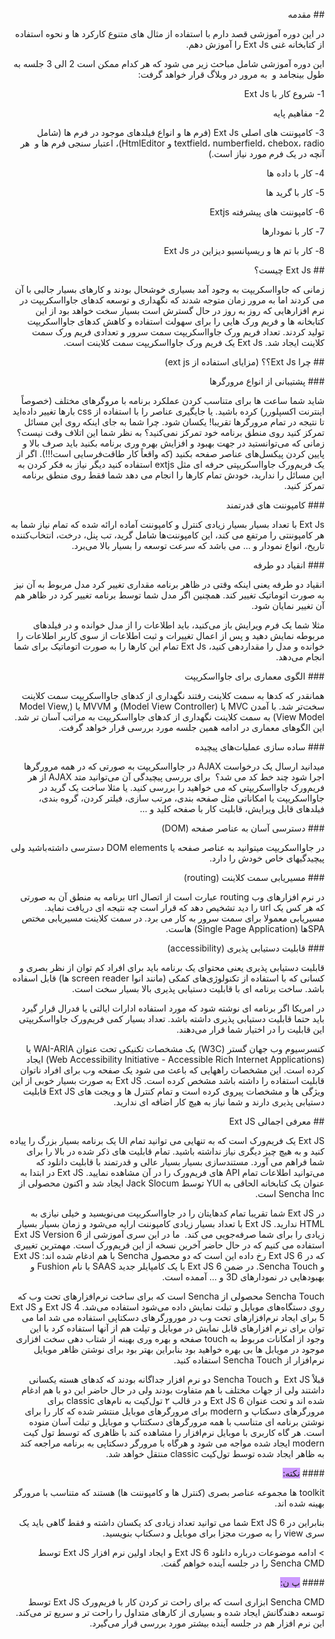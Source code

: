<p dir="rtl">
## مقدمه
</p>

<p dir="rtl">
در این دوره آموزشی قصد دارم با استفاده از مثال های متنوع کارکرد ها و نحوه استفاده از کتابخانه غنی Ext Js را آموزش دهم.
</p>

<p dir="rtl">
این دوره آموزشی شامل مباحث زیر می شود که هر کدام ممکن است 2 الی 3 جلسه به طول بینجامد و  به مرور در وبلاگ قرار خواهد گرفت:
</p>

<p dir="rtl">
1- شروع کار با Ext Js
</p>

<p dir="rtl">
2- مفاهیم پایه
</p>

<p dir="rtl">
3- کامپوننت های اصلی Ext Js (فرم ها و انواع فیلدهای موجود در فرم ها (شامل textfield، numberfield، chebox، radio و HtmlEditor)، اعتبار سنجی فرم ها و  هر آنچه در یک فرم مورد نیاز است.)
</p>

<p dir="rtl">
4- کار با داده ها
</p>

<p dir="rtl">
5- کار با گرید ها
</p>

<p dir="rtl">
6- کامپوننت های پیشرفته Extjs
</p>

<p dir="rtl">
7- کار با نمودارها
</p>

<p dir="rtl">
8- کار با تم ها و ریسپانسیو دیزاین در Ext Js
</p>

<p dir="rtl">
## Ext Js چیست؟
</p>

<p dir="rtl">
زمانی که جاوااسکریپت به وجود آمد بسیاری خوشحال بودند و کارهای بسیار جالبی با آن می کردند اما به مرور زمان متوجه شدند که نگهداری و توسعه کدهای جاوااسکریپت در نرم افزارهایی که روز به روز در حال گسترش است بسیار سخت خواهد بود از این کتابخانه ها و فریم ورک هایی را برای سهولت استفاده و کاهش کدهای جاوااسکریپت تولید کردند. تعداد فریم ورک جاوااسکریپت سمت سرور و تعدادی فریم ورک سمت کلاینت ایجاد شد. Ext Js یک فریم ورک جاوااسکریپت سمت کلاینت است.
</p>

<p dir="rtl">
## چرا Ext Js؟؟ (مزایای استفاده از ext js)
</p>

<p dir="rtl">
### پشتیبانی از انواع مرورگرها
</p>

<p dir="rtl">
شاید شما ساعت ها برای متناسب کردن عملکرد برنامه با مروگرهای مختلف (خصوصاً اینترنت اکسپلورر) کرده باشید. یا جایگیری عناصر را با استفاده از css بارها تغییر داده‌اید تا نتیجه در تمام مرورگرها تقریبا! یکسان شود. چرا شما به جای اینکه روی این مسائل تمرکز کنید روی منطق برنامه خود تمرکز نمی‌کنید؟ به نظر شما این اتلاف وقت نیست؟ زمانی که می‌توانستید در جهت بهبود و افزایش بهره وری برنامه بکنید باید صرف بالا و پایین کردن پیکسل‌های عناصر صفحه بکنید (که واقعاً کار طاقت‌فرسایی است!!!). اگر از یک فریم‌ورک جاوااسکریپتی حرفه ای مثل extjs استفاده کنید دیگر نیاز به فکر کردن به این مسائل را ندارید، خودش تمام کارها را انجام می دهد شما فقط روی منطق برنامه تمرکز کنید.
</p>

<p dir="rtl">
### کامپوننت های قدرتمند
</p>

<p dir="rtl">
Ext Js با تعداد بسیار بسیار زیادی کنترل و کامپوننت آماده ارائه شده که تمام نیاز شما به هر کامپوننتی را مرتفع می کند، این کامپوننت‌ها شامل گرید، تب پنل، درخت، انتخاب‌کننده تاریخ، انواع نمودار و ... می باشد که سرعت توسعه را بسیار بالا می‌برد.
</p>

<p dir="rtl">
### انقیاد دو طرفه
</p>

<p dir="rtl">
انقیاد دو طرفه یعنی اینکه وقتی در ظاهر برنامه مقداری تغییر کرد مدل مربوط به آن نیز به صورت اتوماتیک تغییر کند. همچنین اگر مدل شما توسط برنامه تغییر کرد در ظاهر هم آن تغییر نمایان شود.
</p>

<p dir="rtl">
مثلا شما یک فرم ویرایش باز می‌کنید، باید اطلاعات را از مدل خوانده و در فیلدهای مربوطه نمایش دهید و پس از اعمال تغییرات و ثبت اطلاعات از سوی کاربر اطلاعات را خوانده و مدل را مقداردهی کنید، Ext Js تمام این کارها را به صورت اتوماتیک برای شما انجام می‌دهد.
</p>

<p dir="rtl">
### الگوی معماری برای جاوااسکریپت
</p>

<p dir="rtl">
همانقدر که کدها به سمت کلاینت رفتند نگهداری از کدهای جاوااسکریپت سمت کلاینت سخت‌تر شد. با آمدن MVC یا (Model View Controller) و MVVM یا (Model View, View Model) به سمت کلاینت نگهداری از کدهای جاوااسکریپت به مراتب آسان تر شد. این الگوهای معماری در ادامه همین جلسه مورد بررسی قرار خواهد گرفت.
</p>

<p dir="rtl">
### ساده سازی عملیات‌های پیچیده
</p>

<p dir="rtl">
میدانید ارسال یک درخواست AJAX در جاوااسکریپت به صورتی که در همه مرورگرها اجرا شود چند خط کد می شد؟  برای بررسی پیچیدگی آن می‌توانید متد AJAX از هر فریم‌ورک جاوااسکریپتی که می خواهید را بررسی کنید. یا مثلا ساخت یک گرید در جاوااسکریپت یا امکاناتی مثل صفحه بندی، مرتب سازی، فیلتر کردن، گروه بندی، فیلدهای قابل ویرایش، قابلیت کار با صفحه کلید و ... 
</p>

<p dir="rtl">
### دسترسی آسان به عناصر صفحه (DOM)
</p>

<p dir="rtl">
در جاوااسکریپت میتوانید به عناصر صفحه یا DOM elements دسترسی داشته‌باشید ولی پیچیدگیهای خاص خودش را دارد.
</p>

<p dir="rtl">
### مسیریابی سمت کلاینت (routing)
</p>

<p dir="rtl">
در نرم افزارهای وب routing عبارت است از اتصال url برنامه به منطق آن به صورتی که هر کس یک url را دید تشخیص دهد که قرار است چه نتیجه ای دریافت نماید. مسیریابی معمولا برای سمت سرور به کار می برد. در سمت کلاینت مسیریابی مختص SPAها (Single Page Application) هاست.
</p>

<p dir="rtl">
### قابلیت دستیابی پذیری (accessibility)
</p>

<p dir="rtl">
قابلیت دستیابی پذیری یعنی محتوای یک برنامه باید برای افراد کم توان از نظر بصری و کسانی که با استفاده از تکنولوژی‌های کمکی (مانند انوا screen reader ها) قابل اسفاده باشد. ساخت برنامه ای با قابلیت دستیابی پذیری بالا بسیار سخت است.
</p>

<p dir="rtl">
در امریکا اگر برنامه ای نوشته شود که مورد استفاده ادارات ایالتی یا فدرال قرار گیرد باید حتما قابلیت دستیابی پذیری داشته باشد. تعداد بسیار کمی فریم‌ورک جاوااسکریپتی این قابلیت را در اختیار شما قرار می‌دهند.
</p>

<p dir="rtl">
کنسرسیوم وب جهان گستر (W3C) یک مشخصات تکنیکی تحت عنوان WAI-ARIA یا (Web Accessibility Initiative - Accessible Rich Internet Applications) ایجاد کرده است. این مشخصات راههایی که باعث می شود یک صفحه وب برای افراد ناتوان قابلیت استفاده را داشته باشد مشخص کرده است. Ext JS به صورت بسیار خوبی از این ویژگی ها و مشخصات پیروی کرده است و تمام کنترل ها و ویجت های Ext JS قابلیت دستیابی پذیری دارند و شما نیاز به هیچ کار اضافه ای ندارید.
</p>

<p dir="rtl">
## معرفی اجمالی Ext JS
</p>

<p dir="rtl">
Ext JS یک فریم‌ورک است که به تنهایی می توانید تمام UI یک برنامه بسیار بزرگ را پیاده کنید و به هیچ چیز دیگری نیاز نداشته باشید. تمام قابلیت های ذکر شده در بالا را برای شما فراهم می آورد. مستندسازی بسیار بسیار عالی و قدرتمند با قابلیت دانلود که می‌توانید اطلاعات تمام API های فریم‌ورک را در آن مشاهده نمایید. Ext JS در ابتدا به عنوان یک کتابخانه الحاقی به YUI توسط Jack Slocum ایجاد شد و اکنون محصولی از Sencha Inc است.
</p>

<p dir="rtl">
در Ext JS شما تقریبا تمام کدهایتان را در جاوااسکریپت می‌نویسید و خیلی نیازی به HTML ندارید. Ext JS با تعداد بسیار زیادی کامپوننت اراپه می‌شود و زمان بسیار بسیار زیادی را برای شما صرفه‌جویی می کند.  ما در این سری آموزشی از Ext JS Version 6 استفاده می کنیم که در حال حاضر آخرین نسخه از این فریم‌ورک است. مهمترین تغییری که در Ext JS 6 رخ داده این است که دو محصول Sencha با هم ادغام شده اند: Ext JS و Sencha Touch. در ضمن Ext JS 6 با یک کامپایلر جدید SAAS با نام Fushion و بهبودهایی در نمودارهای 3D و ... آممده است.
</p>

<p dir="rtl">
Sencha Touch محصولی از Sencha است که برای ساخت نرم‌افزارهای تحت وب که روی دستگاه‌های موبایل و تبلت نمایش داده می‌شود استفاده می‌شد. Ext JS 4 و Ext JS 5 برای ایجاد نرم‌افزارهای تحت وب در مورورگرهای دسکتاپی استفاده می شد اما می توان برای نرم افزارهای قابل نمایش در موبایل و تپلت هم از آنها استفاده کرد با این وجود از امکانات مربوط به touch صفحه و بهره وری بهینه از شتاب دهی سخت افزاری موجود در مویابل ها بی بهره خواهید بود بنابراین بهتر بود برای نوشتن ظاهر موبايل نرم‌افزار از Sencha Touch استفاده کنید.
</p>

<p dir="rtl">
قبلاْ Ext JS  و Sencha Touch دو نرم افزار جداگانه بودند که کدهای هسته یکسانی داشتند ولی از جهات مختلف با هم متفاوت بودند ولی در حال حاضر این دو با هم ادغام شده اند و تحت عنوان Ext JS 6 و در قالب ۲ تول‌کیت به نام‌های classic برای مرورگرهای دسکتاپ و modern برای مرورگرهای موبایل منتشر شده که کار را برای نوشتن برنامه ای متناسب با همه مرورگرهای دسکتتاپ و موبایل و تبلت آسان منوده است. هر گاه کاربری با موبایل نرم‌افزار را مشاهده کند با ظاهری که توسط تول کیت modern ایجاد شده مواجه می شود و هرگاه با مرورگر دسکتاپی به برنامه مراجعه کند به ظاهر ایجاد شده توسط تول‌کیت classic منتقل خواهد شد. 
</p>

<p dir="rtl">
#### <span style="background-color: #cc99ff;">نکته:</span>
</p>

<p dir="rtl">
toolkit ها مجموعه عناصر بصری (کنترل ها و کامپوننت ها) هستند که متناسب با مرورگر بهینه شده اند.
</p>

<p dir="rtl">
بنابراین در Ext JS 6 شما می توانید تعداد زیادی کد یکسان داشته و فقط گاهی باید یک سری view را به صورت مجزا برای موبایل و دسکتاپ بنویسید.
</p>

<p dir="rtl">
> ادامه موضوعات درباره دانلود Ext JS 6 و ایجاد اولین نرم افزار Ext JS توسط Sencha CMD را در جلسه آینده خواهم گفت.
</p>

<p dir="rtl">
#### <span style="background-color: #cc99ff;">پ ن:</span>
</p>

<p dir="rtl">
Sencha CMD ابزاری است که برای راحت تر کردن کار با فریم‌ورک Ext JS توسط توسعه دهندگانش ایجاد شده و بسیاری از کارهای متداول را راحت تر و سریع تر می‌کند. این نرم افزار هم در جلسه آینده بیشتر مورد بررسی قرار می‌گیرد.
</p>
